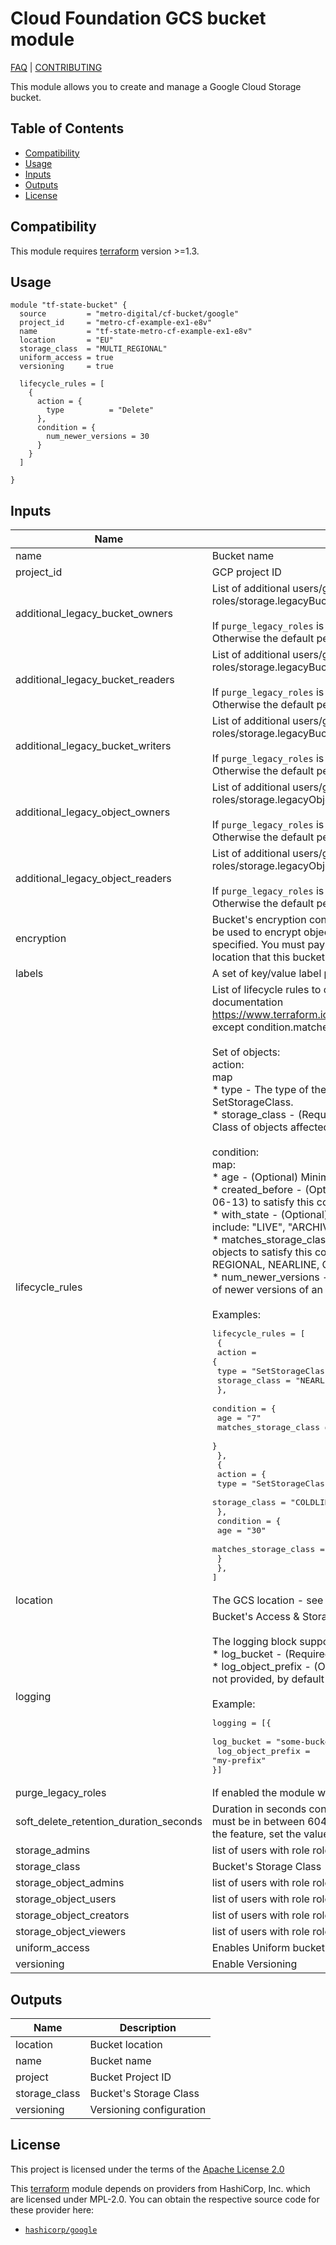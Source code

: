 # Cloud Foundation GCS bucket module
[FAQ] | [CONTRIBUTING]

This module allows you to create and manage a Google Cloud Storage bucket.

<!-- START doctoc generated TOC please keep comment here to allow auto update -->
<!-- DON'T EDIT THIS SECTION, INSTEAD RE-RUN doctoc TO UPDATE -->
## Table of Contents

- [Compatibility](#compatibility)
- [Usage](#usage)
- [Inputs](#inputs)
- [Outputs](#outputs)
- [License](#license)

<!-- END doctoc generated TOC please keep comment here to allow auto update -->

## Compatibility

This module requires [terraform] version >=1.3.

## Usage

```hcl
module "tf-state-bucket" {
  source         = "metro-digital/cf-bucket/google"
  project_id     = "metro-cf-example-ex1-e8v"
  name           = "tf-state-metro-cf-example-ex1-e8v"
  location       = "EU"
  storage_class  = "MULTI_REGIONAL"
  uniform_access = true
  versioning     = true

  lifecycle_rules = [
    {
      action = {
        type          = "Delete"
      },
      condition = {
        num_newer_versions = 30
      }
    }
  ]

}
```

<!-- BEGIN_TF_DOCS -->
## Inputs

| Name | Description | Type | Default | Required |
|------|-------------|------|---------|:--------:|
| name | Bucket name | `string` | n/a | yes |
| project_id | GCP project ID | `string` | n/a | yes |
| additional_legacy_bucket_owners | List of additional users/groups/service accounts with role roles/storage.legacyBucketOwner on bucket level<br><br>If `purge_legacy_roles` is set to true, this list becomes authoritative.<br>Otherwise the default permissions will be added automatically. | `list(string)` | `[]` | no |
| additional_legacy_bucket_readers | List of additional users/groups/service accounts with role roles/storage.legacyBucketReader on bucket level<br><br>If `purge_legacy_roles` is set to true, this list becomes authoritative.<br>Otherwise the default permissions will be added automatically. | `list(string)` | `[]` | no |
| additional_legacy_bucket_writers | List of additional users/groups/service accounts with role roles/storage.legacyBucketWriter on bucket level<br><br>If `purge_legacy_roles` is set to true, this list becomes authoritative.<br>Otherwise the default permissions will be added automatically. | `list(string)` | `[]` | no |
| additional_legacy_object_owners | List of additional users/groups/service accounts with role roles/storage.legacyObjectOwner on bucket level<br><br>If `purge_legacy_roles` is set to true, this list becomes authoritative.<br>Otherwise the default permissions will be added automatically. | `list(string)` | `[]` | no |
| additional_legacy_object_readers | List of additional users/groups/service accounts with role roles/storage.legacyObjectReader on bucket level<br><br>If `purge_legacy_roles` is set to true, this list becomes authoritative.<br>Otherwise the default permissions will be added automatically. | `list(string)` | `[]` | no |
| encryption | Bucket's encryption configuration. Please provide the id of a Cloud KMS key that will be used to encrypt objects inserted into this bucket, if no encryption method is specified. You must pay attention to whether the crypto key is available in the location that this bucket is created in | `list(string)` | `[]` | no |
| labels | A set of key/value label pairs to assign to the bucket | `map(string)` | `{}` | no |
| lifecycle_rules | List of lifecycle rules to configure. Format is the same as described in provider documentation https://www.terraform.io/docs/providers/google/r/storage_bucket.html#lifecycle_rule except condition.matches_storage_class should be a comma delimited string.<br><br>Set of objects:<br>  action:<br>    map<br>      * type - The type of the action of this Lifecycle Rule. Supported values: Delete and SetStorageClass.<br>      * storage_class - (Required if action type is SetStorageClass) The target Storage Class of objects affected by this Lifecycle Rule.<br><br>  condition:<br>    map:<br>      * age - (Optional) Minimum age of an object in days to satisfy this condition.<br>      * created_before - (Optional) Creation date of an object in RFC 3339 (e.g. 2017-06-13) to satisfy this condition.<br>      * with_state - (Optional) Match to live and/or archived objects. Supported values include: "LIVE", "ARCHIVED", "ANY".<br>      * matches_storage_class - (Optional) Comma delimited string for storage class of objects to satisfy this condition. Supported values include: MULTI_REGIONAL, REGIONAL, NEARLINE, COLDLINE, STANDARD, DURABLE_REDUCED_AVAILABILITY.<br>      * num_newer_versions - (Optional) Relevant only for versioned objects. The number of newer versions of an object to satisfy this condition.<br><br>Examples:<pre>lifecycle_rules = [<br>  {<br>    action = {<br>      type          = "SetStorageClass"<br>      storage_class = "NEARLINE"<br>    },<br>    condition = {<br>      age                   = "7"<br>      matches_storage_class = "REGIONAL"<br>    }<br>  },<br>  {<br>    action = {<br>      type          = "SetStorageClass"<br>      storage_class = "COLDLINE"<br>    },<br>    condition = {<br>      age                   = "30"<br>      matches_storage_class = "NEARLINE"<br>    }<br>  },<br>]</pre> | <pre>set(object({<br>    action    = map(string)<br>    condition = map(string)<br>  }))</pre> | `[]` | no |
| location | The GCS location - see https://cloud.google.com/storage/docs/bucket-locations | `string` | `"EU"` | no |
| logging | Bucket's Access & Storage Logs configuration<br><br>The logging block supports:<br>  * log_bucket - (Required) The bucket that will receive log objects.<br>  * log_object_prefix - (Optional, Computed) The object prefix for log objects. If it's not provided, by default GCS sets this to this bucket's name.<br><br>Example:<pre>logging = [{<br>  log_bucket        = "some-bucket-to-log-into"<br>  log_object_prefix = "my-prefix"<br>}]</pre> | <pre>set(object({<br>    log_bucket        = string<br>    log_object_prefix = optional(string)<br>  }))</pre> | `[]` | no |
| purge_legacy_roles | If enabled the module will purge the default users from roles/storage.legacy* roles | `bool` | `false` | no |
| soft_delete_retention_duration_seconds | Duration in seconds controlling the soft delete retention of storage object. The value must be in between 604800 seconds (7 days) and 7776000 (90 days). To disable the feature, set the value to 0. | `number` | `604800` | no |
| storage_admins | list of users with role roles/storage.admin on bucket level (authoritative) | `list(string)` | `[]` | no |
| storage_class | Bucket's Storage Class | `string` | `"REGIONAL"` | no |
| storage_object_admins | list of users with role roles/storage.objectAdmin on bucket level (authoritative) | `list(string)` | `[]` | no |
| storage_object_users | list of users with role roles/storage.objectCreator on bucket level (authoritative) | `list(string)` | `[]` | no |
| storage_object_creators | list of users with role roles/storage.objectCreator on bucket level (authoritative) | `list(string)` | `[]` | no |
| storage_object_viewers | list of users with role roles/storage.objectViewer on bucket level (authoritative) | `list(string)` | `[]` | no |
| uniform_access | Enables Uniform bucket-level access to a bucket | `bool` | `true` | no |
| versioning | Enable Versioning | `bool` | `false` | no |

## Outputs

| Name | Description |
|------|-------------|
| location | Bucket location |
| name | Bucket name |
| project | Bucket Project ID |
| storage_class | Bucket's Storage Class |
| versioning | Versioning configuration |
<!-- END_TF_DOCS -->

## License

This project is licensed under the terms of the [Apache License 2.0](LICENSE)

This [terraform] module depends on providers from HashiCorp, Inc. which are licensed under MPL-2.0. You can obtain the respective source code for these provider here:
  * [`hashicorp/google`](https://github.com/hashicorp/terraform-provider-google)

[terraform]: https://terraform.io/
[FAQ]: ./docs/FAQ.md
[CONTRIBUTING]: docs/CONTRIBUTING.md
